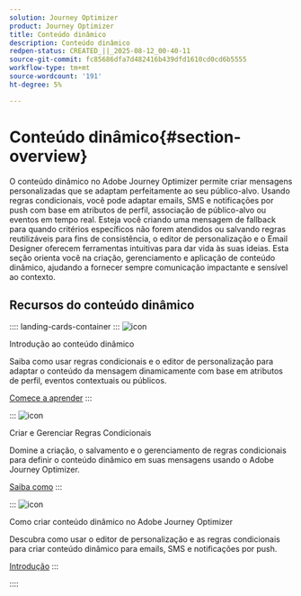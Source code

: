 ```yaml
---
solution: Journey Optimizer
product: Journey Optimizer
title: Conteúdo dinâmico
description: Conteúdo dinâmico
redpen-status: CREATED_||_2025-08-12_00-40-11
source-git-commit: fc85686dfa7d482416b439dfd1610cd0cd6b5555
workflow-type: tm+mt
source-wordcount: '191'
ht-degree: 5%

---
```



# Conteúdo dinâmico{#section-overview}

O conteúdo dinâmico no Adobe Journey Optimizer permite criar mensagens personalizadas que se adaptam perfeitamente ao seu público-alvo. Usando regras condicionais, você pode adaptar emails, SMS e notificações por push com base em atributos de perfil, associação de público-alvo ou eventos em tempo real. Esteja você criando uma mensagem de fallback para quando critérios específicos não forem atendidos ou salvando regras reutilizáveis para fins de consistência, o editor de personalização e o Email Designer oferecem ferramentas intuitivas para dar vida às suas ideias. Esta seção orienta você na criação, gerenciamento e aplicação de conteúdo dinâmico, ajudando a fornecer sempre comunicação impactante e sensível ao contexto.

## Recursos do conteúdo dinâmico

:::: landing-cards-container
:::
![icon](https://cdn.experienceleague.adobe.com/icons/circle-play.svg?lang=pt-BR)

Introdução ao conteúdo dinâmico

Saiba como usar regras condicionais e o editor de personalização para adaptar o conteúdo da mensagem dinamicamente com base em atributos de perfil, eventos contextuais ou públicos.

[Comece a aprender](../using/personalization/get-started-dynamic-content.md)
:::

:::
![icon](https://cdn.experienceleague.adobe.com/icons/list-check.svg?lang=pt-BR)

Criar e Gerenciar Regras Condicionais

Domine a criação, o salvamento e o gerenciamento de regras condicionais para definir o conteúdo dinâmico em suas mensagens usando o Adobe Journey Optimizer.

[Saiba como](../using/personalization/create-conditions.md)
:::

:::
![icon](https://cdn.experienceleague.adobe.com/icons/bullseye.svg?lang=pt-BR)

Como criar conteúdo dinâmico no Adobe Journey Optimizer

Descubra como usar o editor de personalização e as regras condicionais para criar conteúdo dinâmico para emails, SMS e notificações por push.

[Introdução](../using/personalization/dynamic-content.md)
:::

::::
